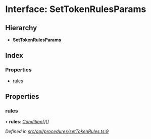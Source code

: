 # Interface: SetTokenRulesParams

## Hierarchy

* **SetTokenRulesParams**

## Index

### Properties

* [rules](api_procedures.settokenrulesparams.md#rules)

## Properties

###  rules

• **rules**: *[Condition](../modules/types.md#condition)[][]*

*Defined in [src/api/procedures/setTokenRules.ts:9](https://github.com/PolymathNetwork/polymesh-sdk/blob/6d34df1/src/api/procedures/setTokenRules.ts#L9)*
